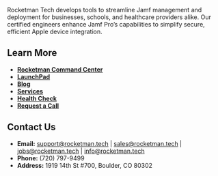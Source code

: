 Rocketman Tech develops tools to streamline Jamf management and deployment for businesses, schools, and healthcare providers alike. Our certified engineers enhance Jamf Pro’s capabilities to simplify secure, efficient Apple device integration.

## Learn More
- **[Rocketman Command Center](https://www.rocketman.tech/rocketman-command-center)**
- **[LaunchPad](https://www.rocketman.tech/launchpad)**
- **[Blog](https://www.rocketman.tech/blog)**
- **[Services](https://www.rocketman.tech/services)**
- **[Health Check](https://www.rocketman.tech/health-check)**
- **[Request a Call](https://www.rocketman.tech/request-a-call)**

## Contact Us
- **Email:** [support@rocketman.tech](mailto:support@rocketman.tech) | [sales@rocketman.tech](mailto:sales@rocketman.tech) | [jobs@rocketman.tech](mailto:jobs@rocketman.tech) | [info@rocketman.tech](mailto:info@rocketman.tech)
- **Phone:** (720) 797-9499
- **Address:** 1919 14th St #700, Boulder, CO 80302
